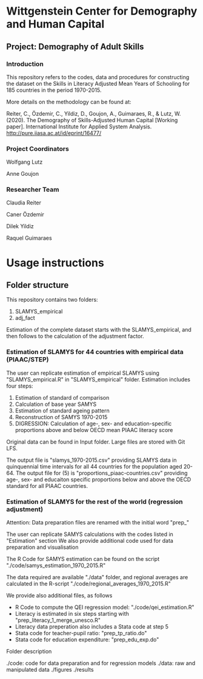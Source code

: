 # Wittgenstein Center for Demography and Human Capital 

## Project: Demography of Adult Skills

### Introduction

This repository refers to the codes, data and procedures for constructing the dataset on the Skills in Literacy Adjusted Mean Years of Schooling for 185 countries in the period 1970-2015.

More details on the methodology can be found at:

Reiter, C., Özdemir, C., Yildiz, D., Goujon, A., Guimaraes, R., & Lutz, W. (2020). The Demography of Skills-Adjusted Human Capital [Working paper]. International Institute for Applied System Analysis. http://pure.iiasa.ac.at/id/eprint/16477/


### Project Coordinators

Wolfgang Lutz

Anne Goujon

### Researcher Team

Claudia Reiter

Caner Özdemir

Dilek Yildiz

Raquel Guimaraes 

# Usage instructions

## Folder structure

This repository contains two folders:

1. SLAMYS_empirical
2. adj_fact

Estimation of the complete dataset starts with the SLAMYS_empirical, and then follows to the calculation of the adjustment factor.

### Estimation of SLAMYS for 44 countries with empirical data (PIAAC/STEP)

The user can replicate estimation of empirical SLAMYS using "SLAMYS_empirical.R" in "SLAMYS_empirical" folder. Estimation includes four steps:

1. Estimation of standard of comparison
2. Calculation of base year SAMYS
3. Estimation of standard ageing pattern
4. Reconstruction of SAMYS 1970-2015
5. DIGRESSION: Calculation of age-, sex- and education-specific proportions above and below OECD mean PIAAC literacy score


Original data can be found in Input folder. Large files are stored with Git LFS.

The output file is "slamys_1970-2015.csv" providing SLAMYS data in quinquennial time intervals for all 44 countries for the population aged 20-64.
The output file for (5) is "proportions_piaac-countries.csv" providing age-, sex- and educaiton specific proportions below and above the OECD standard for all PIAAC countries.

### Estimation of SLAMYS for the rest of the world (regression adjustment)

Attention: Data preparation files are renamed with the initial word "prep_"

The user can replicate SAMYS calculations with the codes listed in "Estimation" section
We also provide additional code used for data preparation and visualisation

The R Code for SAMYS estimation can be found on the script "./code/samys_estimation_1970_2015.R"

The data required are available "./data" folder, and regional averages are calculated in the R-script "./code/regional_averages_1970_2015.R"

We provide also additional files, as follows

- R Code to compute the QEI regression model: "./code/qei_estimation.R"
- Literacy is estimated in six steps starting with "prep_literacy_1_merge_unesco.R"
- Literacy data preperation also includes a Stata code at step 5
- Stata code for teacher-pupil ratio: "prep_tp_ratio.do"
- Stata code for education expenditure: "prep_edu_exp.do"

Folder description

./code: code for data preparation and for regression models
./data: raw and manipulated data
./figures
./results
